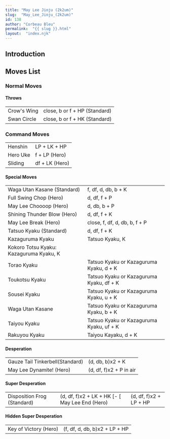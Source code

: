```yaml
---
title: "May Lee Jinju (2k2um)"
slug:  "May_Lee_Jinju_(2k2um)"
id: 138
author: "Corbeau Bleu"
permalink:  "{{ slug }}.html"
layout:  "index.njk"
---
```


## Introduction

## Moves List

### Normal Moves

#### Throws

|             |                               |
|-------------|-------------------------------|
| Crow's Wing | close, b or f + HP (Standard) |
| Swan Circle | close, b or f + HK (Standard) |

### Command Moves

|          |                |
|----------|----------------|
| Henshin  | LP + LK + HP   |
| Hero Uke | f + LP (Hero)  |
| Sliding  | df + LK (Hero) |

#### Special Moves

|                                         |                                          |
|-----------------------------------------|------------------------------------------|
| Waga Utan Kasane (Standard)             | f, df, d, db, b + K                      |
| Full Swing Chop (Hero)                  | d, df, f + P                             |
| May Lee Choooop (Hero)                  | d, db, b + P                             |
| Shining Thunder Blow (Hero)             | d, df, f + K                             |
| May Lee Break (Hero)                    | close, f, df, d, db, b, f + P            |
| Tatsuo Kyaku (Standard)                 | d, df, f + K                             |
| Kazaguruma Kyaku                        | Tatsuo Kyaku, K                          |
| Kokoro Totsu Kyaku: Kazaguruma Kyaku, K |                                          |
| Torao Kyaku                             | Tatsuo Kyaku or Kazaguruma Kyaku, d + K  |
| Toukotsu Kyaku                          | Tatsuo Kyaku or Kazaguruma Kyaku, df + K |
| Sousei Kyaku                            | Tatsuo Kyaku or Kazaguruma Kyaku, u + K  |
| Waga Utan Kasane                        | Tatsuo Kyaku or Kazaguruma Kyaku, b + K  |
| Taiyou Kyaku                            | Tatsuo Kyaku or Kazaguruma Kyaku, uf + K |
| Rakuyou Kyaku                           | Taiyou Kayaku, d + K                     |

#### Desperation

|                                 |                         |
|---------------------------------|-------------------------|
| Gauze Tail Tinkerbell(Standard) | (d, db, b)x2 + K        |
| May Lee Dynamite! (Hero)        | (d, df, f)x2 + P in air |

#### Super Desperation

|                             |                                                  |                        |
|-----------------------------|--------------------------------------------------|------------------------|
| Disposition Frog (Standard) | (d, df, f)x2 + LK + HK \[- \[ May Lee End (Hero) | (d, df, f)x2 + LP + HP |

#### Hidden Super Desperation

|                       |                               |
|-----------------------|-------------------------------|
| Key of Victory (Hero) | (f, df, d, db, b)x2 + LP + HP |
